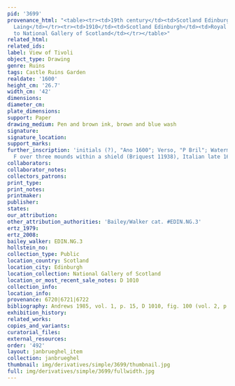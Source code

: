 ```yaml
---
pid: '3699'
provenance_html: "<table><tr><td>19th century</td><td>Scotland Edinburgh</td><td>David
  Laing</td></tr><tr><td>1910</td><td>Scotland Edinburgh</td><td>Royal Scottish Academy</td></tr><tr><td>1910</td><td>Scotland</td><td>Transferred
  to National Gallery of Scotland</td></tr></table>"
related_html:
related_ids:
label: View of Tivoli
object_type: Drawing
genre: Ruins
tags: Castle Ruins Garden
realdate: '1600'
height_cm: '26.7'
width_cm: '42'
dimensions:
diameter_cm:
plate_dimensions:
support: Paper
drawing_medium: Pen and brown ink, brown and blue wash
signature:
signature_location:
support_marks:
further_inscription: 'initials (?), "Ano 1600"; Verso, "P Bril"; Watermark: Letter
  F over three mounds within a shield (Briquest 11938), Italian late 16th century'
collaborators:
collaborator_notes:
collectors_patrons:
print_type:
print_notes:
printmaker:
publisher:
states:
our_attribution:
other_attribution_authorities: 'Bailey/Walker cat. #EDIN.NG.3'
ertz_1979:
ertz_2008:
bailey_walker: EDIN.NG.3
hollstein_no:
collection_type: Public
location_country: Scotland
location_city: Edinburgh
location_collection: National Gallery of Scotland
location_or_most_recent_sale_notes: D 1010
collection_info:
location_info:
provenance: 6720|6721|6722
bibliography: Andrews 1985, vol. 1, p. 15, D 1010, fig. 100 (vol. 2, p. 25)
exhibition_history:
related_works:
copies_and_variants:
curatorial_files:
external_resources:
order: '492'
layout: janbrueghel_item
collection: janbrueghel
thumbnail: img/derivatives/simple/3699/thumbnail.jpg
full: img/derivatives/simple/3699/fullwidth.jpg
---
```

